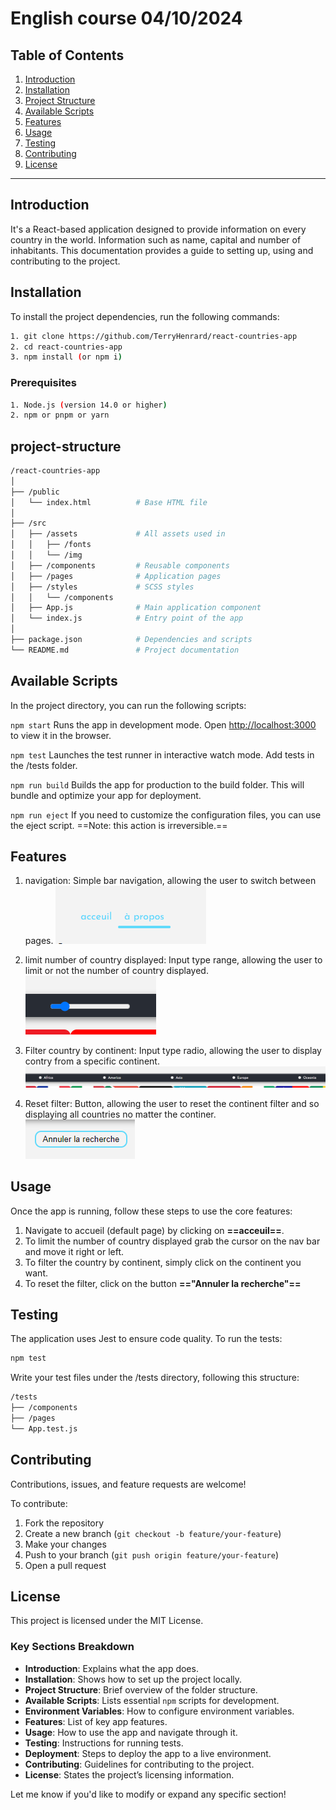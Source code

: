 # English course 04/10/2024

## Table of Contents

1. [Introduction](#introduction)
2. [Installation](#installation)
3. [Project Structure](#project-structure)
4. [Available Scripts](#available-scripts)
5. [Features](#features)
6. [Usage](#usage)
7. [Testing](#testing)
8. [Contributing](#contributing)
9. [License](#license)

---

## Introduction

It's a React-based application designed to provide information on every country in the world. Information such as name, capital and number of inhabitants. This documentation provides a guide to setting up, using and contributing to the project.

## Installation

To install the project dependencies, run the following commands:

```bash
1. git clone https://github.com/TerryHenrard/react-countries-app
2. cd react-countries-app
3. npm install (or npm i)
```

### Prerequisites

```bash
1. Node.js (version 14.0 or higher)
2. npm or pnpm or yarn
```

## project-structure

```bash
/react-countries-app
│
├── /public
│   └── index.html          # Base HTML file
│
├── /src
│   ├── /assets             # All assets used in
│   │   ├── /fonts
│   │   └── /img
│   ├── /components         # Reusable components
│   ├── /pages              # Application pages
│   ├── /styles             # SCSS styles
│   │   └── /components
│   ├── App.js              # Main application component
│   └── index.js            # Entry point of the app
│
├── package.json            # Dependencies and scripts
└── README.md               # Project documentation
```

## Available Scripts

In the project directory, you can run the following scripts:

`npm start`
Runs the app in development mode. Open <http://localhost:3000> to view it in the browser.

`npm test`
Launches the test runner in interactive watch mode. Add tests in the /tests folder.

`npm run build`
Builds the app for production to the build folder. This will bundle and optimize your app for deployment.

`npm run eject`
If you need to customize the configuration files, you can use the eject script. ==Note: this action is irreversible.==

## Features

1. navigation: Simple bar navigation, allowing the user to switch between pages.
![photo of the application's nav bar](./documentation/img/nav-bar.png)

2. limit number of country displayed: Input type range, allowing the user to limit or not the number of country displayed.
![photo of the application's input range](./documentation/img/input-range.png)

3. Filter country by continent: Input type radio, allowing the user to display contry from a specific continent.
![photo of the application's inputs radio](./documentation/img/input-radio.png)

4. Reset filter: Button, allowing the user to reset the continent filter and so displaying all countries no matter the continer.
![photo of the application's inputs radio](./documentation/img/button.png)

## Usage

Once the app is running, follow these steps to use the core features:

1. Navigate to accueil (default page) by clicking on __==acceuil==__.
2. To limit the number of country displayed grab the cursor on the nav bar and move it right or left.
3. To filter the country by continent, simply click on the continent you want.
4. To reset the filter, click on the button __=="Annuler la recherche"==__

## Testing

The application uses Jest to ensure code quality. To run the tests:

```bash
npm test
```

Write your test files under the /tests directory, following this structure:

```bash
/tests
├── /components
├── /pages
└── App.test.js

```

## Contributing

Contributions, issues, and feature requests are welcome!

To contribute:

1. Fork the repository
2. Create a new branch (`git checkout -b feature/your-feature`)
3. Make your changes
4. Push to your branch (`git push origin feature/your-feature`)
5. Open a pull request

## License

This project is licensed under the MIT License.

### Key Sections Breakdown

- __Introduction__: Explains what the app does.
- __Installation__: Shows how to set up the project locally.
- __Project Structure__: Brief overview of the folder structure.
- __Available Scripts__: Lists essential `npm` scripts for development.
- __Environment Variables__: How to configure environment variables.
- __Features__: List of key app features.
- __Usage__: How to use the app and navigate through it.
- __Testing__: Instructions for running tests.
- __Deployment__: Steps to deploy the app to a live environment.
- __Contributing__: Guidelines for contributing to the project.
- __License__: States the project’s licensing information.

Let me know if you'd like to modify or expand any specific section!
